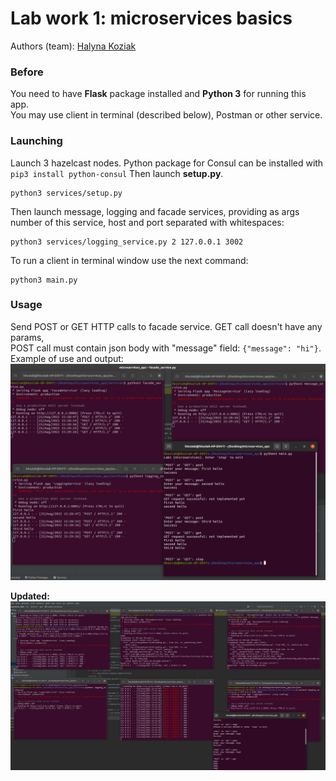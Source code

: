 # Lab work 1: microservices basics
Authors (team): [Halyna Koziak](https://github.com/hkoziak)

### Before

You need to have <b>Flask</b> package installed and <b>Python 3</b> for running this app.   
You may use client in terminal (described below), Postman or other service.

### Launching
Launch 3 hazelcast nodes.
Python package for Consul can be installed with ```pip3 install python-consul```
Then launch **setup.py**. 
```
python3 services/setup.py
```
Then launch message, logging and facade services, providing as args number of this service, host and port separated with whitespaces:   
```
python3 services/logging_service.py 2 127.0.0.1 3002
```

To run a client in terminal window use the next command:
```
python3 main.py
```

### Usage

Send POST or GET HTTP calls to facade service. GET call doesn't have any params,   
POST call must contain json body with "message" field: ```{"message": "hi"}```.
Example of use and output:   
![alt text](https://github.com/hkoziak/microservices_apz/blob/micro_basics/Example_of_use.png?raw=true)

**Updated:**
![alt text](https://github.com/hkoziak/microservices_apz/blob/micro_mq/run1.png?raw=true)


